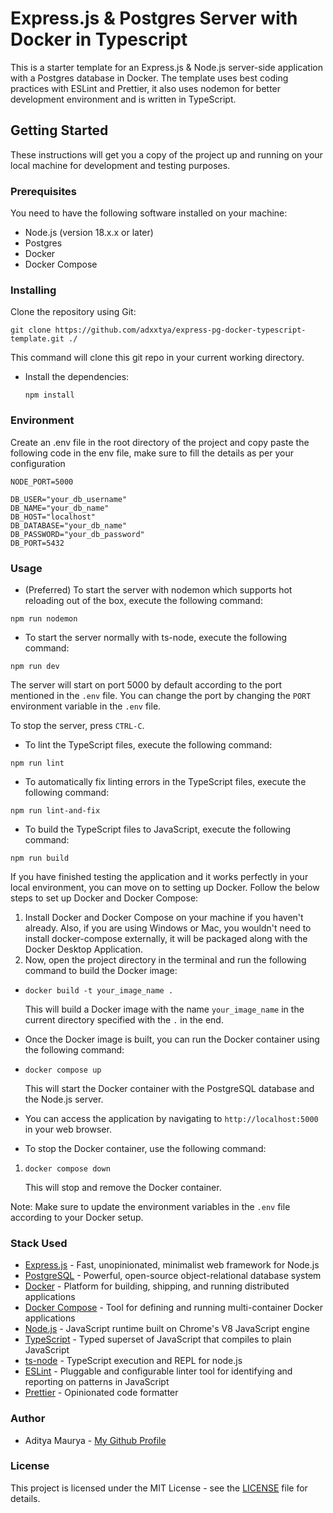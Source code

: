 # Express.js & Postgres Server with Docker in Typescript

This is a starter template for an Express.js & Node.js server-side application with a Postgres database in Docker. The template uses best coding practices with ESLint and Prettier, it also uses nodemon for better development environment and is written in TypeScript.

## Getting Started

These instructions will get you a copy of the project up and running on your local machine for development and testing purposes.

### Prerequisites

You need to have the following software installed on your machine:

- Node.js (version 18.x.x or later)
- Postgres
- Docker
- Docker Compose

### Installing

Clone the repository using Git:

`git clone https://github.com/adxxtya/express-pg-docker-typescript-template.git ./`

This command will clone this git repo in your current working directory.

- Install the dependencies:

  `npm install`

### Environment

Create an .env file in the root directory of the project and copy paste the following code in the env file, make sure to fill the details as per your configuration

```
NODE_PORT=5000

DB_USER="your_db_username"
DB_NAME="your_db_name"
DB_HOST="localhost"
DB_DATABASE="your_db_name"
DB_PASSWORD="your_db_password"
DB_PORT=5432
```

### Usage

- (Preferred) To start the server with nodemon which supports hot reloading out of the box, execute the following command:

`npm run nodemon`

- To start the server normally with ts-node, execute the following command:

`npm run dev`

The server will start on port 5000 by default according to the port mentioned in the `.env` file. You can change the port by changing the `PORT` environment variable in the `.env` file.

To stop the server, press `CTRL-C`.

- To lint the TypeScript files, execute the following command:

`npm run lint`

- To automatically fix linting errors in the TypeScript files, execute the following command:

`npm run lint-and-fix`

- To build the TypeScript files to JavaScript, execute the following command:

`npm run build`

If you have finished testing the application and it works perfectly in your local environment, you can move on to setting up Docker. Follow the below steps to set up Docker and Docker Compose:

1.  Install Docker and Docker Compose on your machine if you haven't already. Also, if you are using Windows or Mac, you wouldn't need to install docker-compose externally, it will be packaged along with the Docker Desktop Application.
2.  Now, open the project directory in the terminal and run the following command to build the Docker image:

- `docker build -t your_image_name .`

  This will build a Docker image with the name `your_image_name` in the current directory specified with the `.` in the end.

- Once the Docker image is built, you can run the Docker container using the following command:
- `docker compose up`

  This will start the Docker container with the PostgreSQL database and the Node.js server.

- You can access the application by navigating to `http://localhost:5000` in your web browser.
- To stop the Docker container, use the following command:

1.  `docker compose down`

    This will stop and remove the Docker container.

Note: Make sure to update the environment variables in the `.env` file according to your Docker setup.

### Stack Used

- [Express.js](https://expressjs.com/) - Fast, unopinionated, minimalist web framework for Node.js
- [PostgreSQL](https://www.postgresql.org/) - Powerful, open-source object-relational database system
- [Docker](https://www.docker.com/) - Platform for building, shipping, and running distributed applications
- [Docker Compose](https://docs.docker.com/compose/) - Tool for defining and running multi-container Docker applications
- [Node.js](https://nodejs.org/en/) - JavaScript runtime built on Chrome's V8 JavaScript engine
- [TypeScript](https://www.typescriptlang.org/) - Typed superset of JavaScript that compiles to plain JavaScript
- [ts-node](https://github.com/TypeStrong/ts-node) - TypeScript execution and REPL for node.js
- [ESLint](https://eslint.org/) - Pluggable and configurable linter tool for identifying and reporting on patterns in JavaScript
- [Prettier](https://prettier.io/) - Opinionated code formatter

### Author

- Aditya Maurya - [My Github Profile](https://github.com/adxxtya)

### License

This project is licensed under the MIT License - see the [LICENSE](https://github.com/git/git-scm.com/blob/main/MIT-LICENSE.txt) file for details.
